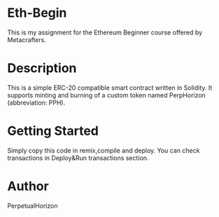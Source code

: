 # Eth-Begin
This is my assignment for the Ethereum Beginner course offered by Metacrafters.
# Description
This is a simple ERC-20 compatible smart contract written in Solidity. It supports minting and burning of a custom token named PerpHorizon (abbreviation: PPH).
# Getting Started
Simply copy this code in remix,compile and deploy.
You can check transactions in Deploy&Run transactions section.
# Author
PerpetualHorizon


